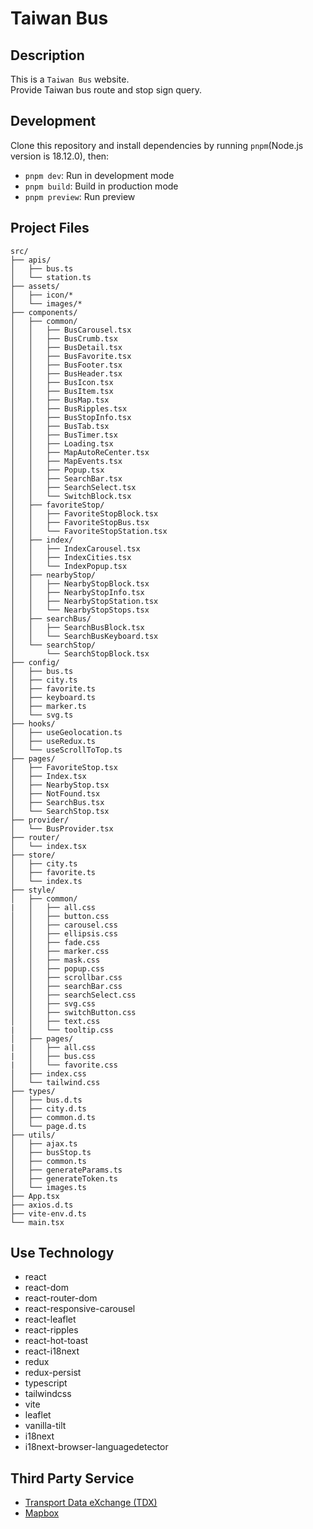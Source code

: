 # Taiwan Bus

## Description

This is a `Taiwan Bus` website.  
Provide Taiwan bus route and stop sign query.

## Development

Clone this repository and install dependencies by running `pnpm`(Node.js version is 18.12.0), then:

- `pnpm dev`: Run in development mode
- `pnpm build`: Build in production mode
- `pnpm preview`: Run preview

## Project Files

```text
src/
├── apis/
│   ├── bus.ts
│   └── station.ts
├── assets/
│   ├── icon/*
│   └── images/*
├── components/
│   ├── common/
│   │   ├── BusCarousel.tsx
│   │   ├── BusCrumb.tsx
│   │   ├── BusDetail.tsx
│   │   ├── BusFavorite.tsx
│   │   ├── BusFooter.tsx
│   │   ├── BusHeader.tsx
│   │   ├── BusIcon.tsx
│   │   ├── BusItem.tsx
│   │   ├── BusMap.tsx
│   │   ├── BusRipples.tsx
│   │   ├── BusStopInfo.tsx
│   │   ├── BusTab.tsx
│   │   ├── BusTimer.tsx
│   │   ├── Loading.tsx
│   │   ├── MapAutoReCenter.tsx
│   │   ├── MapEvents.tsx
│   │   ├── Popup.tsx
│   │   ├── SearchBar.tsx
│   │   ├── SearchSelect.tsx
│   │   └── SwitchBlock.tsx
│   ├── favoriteStop/
│   │   ├── FavoriteStopBlock.tsx
│   │   ├── FavoriteStopBus.tsx
│   │   └── FavoriteStopStation.tsx
│   ├── index/
│   │   ├── IndexCarousel.tsx
│   │   ├── IndexCities.tsx
│   │   └── IndexPopup.tsx
│   ├── nearbyStop/
│   │   ├── NearbyStopBlock.tsx
│   │   ├── NearbyStopInfo.tsx
│   │   ├── NearbyStopStation.tsx
│   │   └── NearbyStopStops.tsx
│   ├── searchBus/
│   │   ├── SearchBusBlock.tsx
│   │   └── SearchBusKeyboard.tsx
│   └── searchStop/
│       └── SearchStopBlock.tsx
├── config/
│   ├── bus.ts
│   ├── city.ts
│   ├── favorite.ts
│   ├── keyboard.ts
│   ├── marker.ts
│   └── svg.ts
├── hooks/
│   ├── useGeolocation.ts
│   ├── useRedux.ts
│   └── useScrollToTop.ts
├── pages/
│   ├── FavoriteStop.tsx
│   ├── Index.tsx
│   ├── NearbyStop.tsx
│   ├── NotFound.tsx
│   ├── SearchBus.tsx
│   └── SearchStop.tsx
├── provider/
│   └── BusProvider.tsx
├── router/
│   └── index.tsx
├── store/
│   ├── city.ts
│   ├── favorite.ts
│   └── index.ts
├── style/
│   ├── common/
|   │   ├── all.css
│   │   ├── button.css
│   │   ├── carousel.css
│   │   ├── ellipsis.css
│   │   ├── fade.css
│   │   ├── marker.css
│   │   ├── mask.css
│   │   ├── popup.css
│   │   ├── scrollbar.css
│   │   ├── searchBar.css
│   │   ├── searchSelect.css
│   │   ├── svg.css
│   │   ├── switchButton.css
│   │   ├── text.css
|   │   └── tooltip.css
│   ├── pages/
|   │   ├── all.css
|   │   ├── bus.css
|   │   └── favorite.css
│   ├── index.css
│   └── tailwind.css
├── types/
│   ├── bus.d.ts
│   ├── city.d.ts
│   ├── common.d.ts
│   └── page.d.ts
├── utils/
│   ├── ajax.ts
│   ├── busStop.ts
│   ├── common.ts
│   ├── generateParams.ts
│   ├── generateToken.ts
│   └── images.ts
├── App.tsx
├── axios.d.ts
├── vite-env.d.ts
└── main.tsx
```

## Use Technology

- react
- react-dom
- react-router-dom
- react-responsive-carousel
- react-leaflet
- react-ripples
- react-hot-toast
- react-i18next
- redux
- redux-persist
- typescript
- tailwindcss
- vite
- leaflet
- vanilla-tilt
- i18next
- i18next-browser-languagedetector

## Third Party Service

- [Transport Data eXchange (TDX)](https://tdx.transportdata.tw/api-service/swagger)
- [Mapbox](https://www.mapbox.com/)